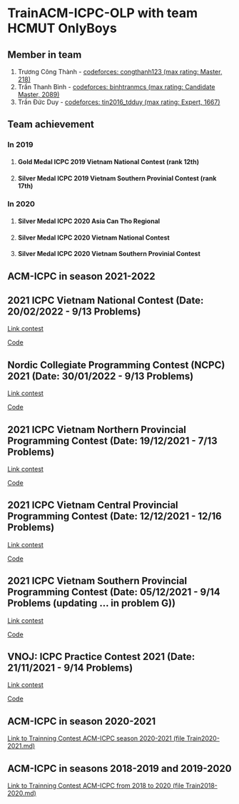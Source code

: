 # TrainACM-ICPC-OLP with team HCMUT OnlyBoys

## Member in team
1. Trương Công Thành - [codeforces: congthanh123 (max rating: Master, 218)](https://codeforces.com/profile/congthanh123)
2. Trần Thanh Bình - [codeforces: binhtranmcs (max rating: Candidate Master, 2089)](https://codeforces.com/profile/binhtranmcs)
3. Trần Đức Duy - [codeforces: tin2016_tdduy (max rating: Expert, 1667)](https://codeforces.com/profile/tin2016_tdduy)

## Team achievement

### In 2019
1. #### Gold Medal ICPC 2019 Vietnam National Contest (rank 12th)
2. #### Silver Medal ICPC 2019 Vietnam Southern Provinial Contest (rank 17th)
### In 2020
1. #### Silver Medal ICPC 2020 Asia Can Tho Regional
2. #### Silver Medal ICPC 2020 Vietnam National Contest
3. #### Silver Medal ICPC 2020 Vietnam Southern Provinial Contest

## ACM-ICPC in season 2021-2022

## 2021 ICPC Vietnam National Contest (Date: 20/02/2022 - 9/13 Problems)

[Link contest](https://oj.vnoi.info/contest/icpc21_national)

[Code](https://github.com/truongcongthanh2000/TrainACM-ICPC-OLP/tree/master/2021%20ICPC%20Vietnam%20National%20Contest)

## Nordic Collegiate Programming Contest (NCPC) 2021 (Date: 30/01/2022 - 9/13 Problems)

[Link contest](https://open.kattis.com/contests/g2uttv/standings)

[Code](https://github.com/truongcongthanh2000/TrainACM-ICPC-OLP/tree/master/Nordic%20Collegiate%20Programming%20Contest%20(NCPC)%202021)

## 2021 ICPC Vietnam Northern Provincial Programming Contest (Date: 19/12/2021 - 7/13 Problems)

[Link contest](http://icpcvn.github.io/2021/northern/scoreboard.html)

[Code](https://github.com/truongcongthanh2000/TrainACM-ICPC-OLP/tree/master/2021%20ICPC%20Vietnam%20Northern%20Provincial%20Contest)

## 2021 ICPC Vietnam Central Provincial Programming Contest (Date: 12/12/2021 - 12/16 Problems)

[Link contest](http://icpcvn.github.io/2021/central/scoreboard.html)

[Code](https://github.com/truongcongthanh2000/TrainACM-ICPC-OLP/tree/master/2021%20ICPC%20Vietnam%20Central%20Provincial%20Contest)

## 2021 ICPC Vietnam Southern Provincial Programming Contest (Date: 05/12/2021 - 9/14 Problems (updating ... in problem G))

[Link contest](https://icpc.hcmus.edu.vn/public)

[Code](https://github.com/truongcongthanh2000/TrainACM-ICPC-OLP/tree/master/2021%20ICPC%20Vietnam%20Southern%20Provincial%20Contest)

## VNOJ: ICPC Practice Contest 2021 (Date: 21/11/2021 - 9/14 Problems)

[Link contest](https://oj.vnoi.info/contest/icpc21_beta)

[Code](https://github.com/truongcongthanh2000/TrainACM-ICPC-OLP/tree/master/ICPC_2021_Beta_VNOJ)

## ACM-ICPC in season 2020-2021

[Link to Trainning Contest ACM-ICPC season 2020-2021 (file Train2020-2021.md)](https://github.com/truongcongthanh2000/TrainACM-ICPC-OLP/blob/master/Train2020-2021.md)

## ACM-ICPC in seasons 2018-2019 and 2019-2020

[Link to Trainning Contest ACM-ICPC from 2018 to 2020 (file Train2018-2020.md)](https://github.com/truongcongthanh2000/TrainACM-ICPC-OLP/blob/master/Train2018-2020.md)





